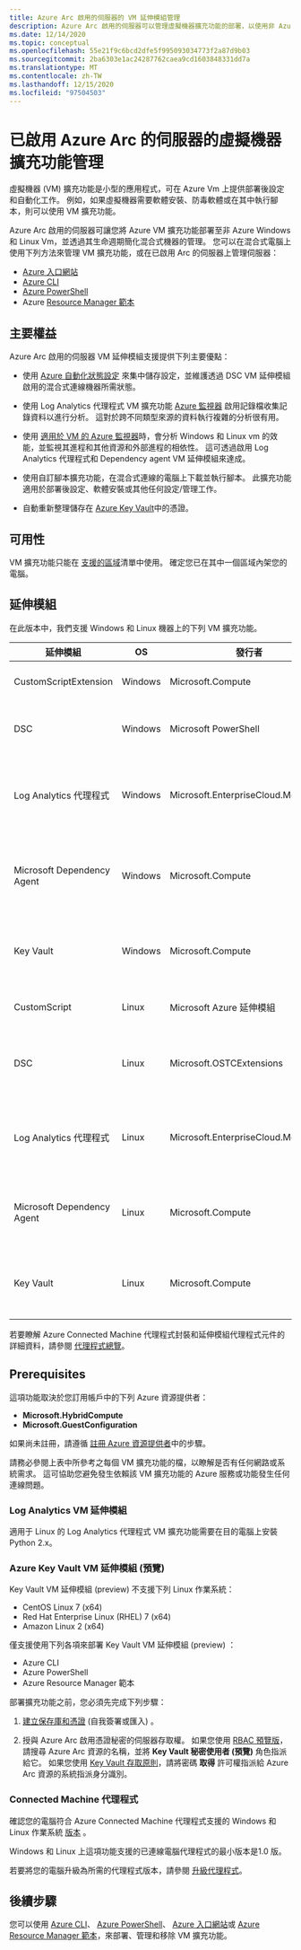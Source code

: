 ```yaml
---
title: Azure Arc 啟用的伺服器的 VM 延伸模組管理
description: Azure Arc 啟用的伺服器可以管理虛擬機器擴充功能的部署，以使用非 Azure Vm 提供部署後設定和自動化工作。
ms.date: 12/14/2020
ms.topic: conceptual
ms.openlocfilehash: 55e21f9c6bcd2dfe5f995093034773f2a87d9b03
ms.sourcegitcommit: 2ba6303e1ac24287762caea9cd1603848331dd7a
ms.translationtype: MT
ms.contentlocale: zh-TW
ms.lasthandoff: 12/15/2020
ms.locfileid: "97504503"
---
```

# <a name="virtual-machine-extension-management-with-azure-arc-enabled-servers"></a>已啟用 Azure Arc 的伺服器的虛擬機器擴充功能管理

虛擬機器 (VM) 擴充功能是小型的應用程式，可在 Azure Vm 上提供部署後設定和自動化工作。 例如，如果虛擬機器需要軟體安裝、防毒軟體或在其中執行腳本，則可以使用 VM 擴充功能。

Azure Arc 啟用的伺服器可讓您將 Azure VM 擴充功能部署至非 Azure Windows 和 Linux Vm，並透過其生命週期簡化混合式機器的管理。 您可以在混合式電腦上使用下列方法來管理 VM 擴充功能，或在已啟用 Arc 的伺服器上管理伺服器：

- [Azure 入口網站](manage-vm-extensions-portal.md)
- [Azure CLI](manage-vm-extensions-cli.md)
- [Azure PowerShell](manage-vm-extensions-powershell.md)
- Azure [Resource Manager 範本](manage-vm-extensions-template.md)

## <a name="key-benefits"></a>主要權益

Azure Arc 啟用的伺服器 VM 延伸模組支援提供下列主要優點：

- 使用 [Azure 自動化狀態設定](../../automation/automation-dsc-overview.md) 來集中儲存設定，並維護透過 DSC VM 延伸模組啟用的混合式連線機器所需狀態。

- 使用 Log Analytics 代理程式 VM 擴充功能 [Azure 監視器](../../azure-monitor/platform/data-platform-logs.md) 啟用記錄檔收集記錄資料以進行分析。 這對於跨不同類型來源的資料執行複雜的分析很有用。

- 使用 [適用於 VM 的 Azure 監視器](../../azure-monitor/insights/vminsights-overview.md)時，會分析 Windows 和 Linux vm 的效能，並監視其進程和其他資源和外部進程的相依性。 這可透過啟用 Log Analytics 代理程式和 Dependency agent VM 延伸模組來達成。

- 使用自訂腳本擴充功能，在混合式連線的電腦上下載並執行腳本。 此擴充功能適用於部署後設定、軟體安裝或其他任何設定/管理工作。

- 自動重新整理儲存在 [Azure Key Vault](../../key-vault/general/overview.md)中的憑證。

## <a name="availability"></a>可用性

VM 擴充功能只能在 [支援的區域](overview.md#supported-regions)清單中使用。 確定您已在其中一個區域內架您的電腦。

## <a name="extensions"></a>延伸模組

在此版本中，我們支援 Windows 和 Linux 機器上的下列 VM 擴充功能。

|延伸模組 |OS |發行者 |其他資訊 |
|----------|---|----------|-----------------------|
|CustomScriptExtension |Windows |Microsoft.Compute |[Windows 自訂腳本擴充功能](../../virtual-machines/extensions/custom-script-windows.md)|
|DSC |Windows |Microsoft PowerShell|[Windows PowerShell DSC 延伸模組](../../virtual-machines/extensions/dsc-windows.md)|
|Log Analytics 代理程式 |Windows |Microsoft.EnterpriseCloud.Monitoring |[適用于 Windows 的 Log Analytics VM 擴充功能](../../virtual-machines/extensions/oms-windows.md)|
|Microsoft Dependency Agent | Windows |Microsoft.Compute | [適用于 Windows 的相依性代理程式虛擬機器擴充功能](../../virtual-machines/extensions/agent-dependency-windows.md)|
|Key Vault | Windows | Microsoft.Compute | [適用於 Windows 的金鑰保存庫虛擬機器擴充功能](../../virtual-machines/extensions/key-vault-windows.md) |
|CustomScript|Linux |Microsoft Azure 延伸模組 |[Linux 自訂腳本擴充功能第2版](../../virtual-machines/extensions/custom-script-linux.md) |
|DSC |Linux |Microsoft.OSTCExtensions |[適用于 Linux 的 PowerShell DSC 擴充功能](../../virtual-machines/extensions/dsc-linux.md) |
|Log Analytics 代理程式 |Linux |Microsoft.EnterpriseCloud.Monitoring |[適用于 Linux 的 Log Analytics VM 擴充功能](../../virtual-machines/extensions/oms-linux.md) |
|Microsoft Dependency Agent | Linux |Microsoft.Compute | [適用于 Linux 的相依性代理程式虛擬機器擴充功能](../../virtual-machines/extensions/agent-dependency-linux.md) |
|Key Vault | Linux | Microsoft.Compute | [適用於 Linux 的金鑰保存庫虛擬機器擴充功能](../../virtual-machines/extensions/key-vault-linux.md) |

若要瞭解 Azure Connected Machine 代理程式封裝和延伸模組代理程式元件的詳細資料，請參閱 [代理程式總覽](agent-overview.md#agent-component-details)。

## <a name="prerequisites"></a>Prerequisites

這項功能取決於您訂用帳戶中的下列 Azure 資源提供者：

- **Microsoft.HybridCompute**
- **Microsoft.GuestConfiguration**

如果尚未註冊，請遵循 [註冊 Azure 資源提供者](agent-overview.md#register-azure-resource-providers)中的步驟。

請務必參閱上表中所參考之每個 VM 擴充功能的檔，以瞭解是否有任何網路或系統需求。 這可協助您避免發生依賴該 VM 擴充功能的 Azure 服務或功能發生任何連線問題。

### <a name="log-analytics-vm-extension"></a>Log Analytics VM 延伸模組

適用于 Linux 的 Log Analytics 代理程式 VM 擴充功能需要在目的電腦上安裝 Python 2.x。 

### <a name="azure-key-vault-vm-extension-preview"></a>Azure Key Vault VM 延伸模組 (預覽) 

Key Vault VM 延伸模組 (preview) 不支援下列 Linux 作業系統：

- CentOS Linux 7 (x64)
- Red Hat Enterprise Linux (RHEL) 7 (x64)
- Amazon Linux 2 (x64)

僅支援使用下列各項來部署 Key Vault VM 延伸模組 (preview) ：

- Azure CLI
- Azure PowerShell
- Azure Resource Manager 範本

部署擴充功能之前，您必須先完成下列步驟：

1. [建立保存庫和憑證](../../key-vault/certificates/quick-create-portal.md) (自我簽署或匯入) 。

2. 授與 Azure Arc 啟用憑證秘密的伺服器存取權。 如果您使用 [RBAC 預覽版](../../key-vault/general/rbac-guide.md)，請搜尋 Azure Arc 資源的名稱，並將 **Key Vault 秘密使用者 (預覽)** 角色指派給它。 如果您使用 [Key Vault 存取原則](../../key-vault/general/assign-access-policy-portal.md)，請將密碼 **取得** 許可權指派給 Azure Arc 資源的系統指派身分識別。

### <a name="connected-machine-agent"></a>Connected Machine 代理程式

確認您的電腦符合 Azure Connected Machine 代理程式支援的 Windows 和 Linux 作業系統 [版本](agent-overview.md#supported-operating-systems) 。

Windows 和 Linux 上這項功能支援的已連線電腦代理程式的最小版本是1.0 版。

若要將您的電腦升級為所需的代理程式版本，請參閱 [升級代理程式](manage-agent.md#upgrading-agent)。

## <a name="next-steps"></a>後續步驟

您可以使用 [Azure CLI](manage-vm-extensions-cli.md)、 [Azure PowerShell](manage-vm-extensions-powershell.md)、 [Azure 入口網站](manage-vm-extensions-portal.md)或 [Azure Resource Manager 範本](manage-vm-extensions-template.md)，來部署、管理和移除 VM 擴充功能。
